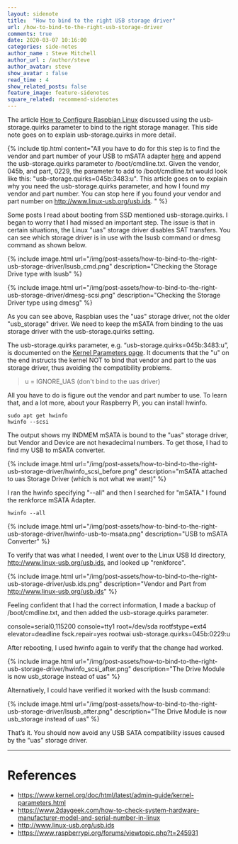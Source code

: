 ```yaml
---
layout: sidenote
title:  "How to bind to the right USB storage driver"
url: /how-to-bind-to-the-right-usb-storage-driver
comments: true
date: 2020-03-07 10:16:00
categories: side-notes
author_name : Steve Mitchell
author_url : /author/steve
author_avatar: steve
show_avatar : false
read_time : 4
show_related_posts: false
feature_image: feature-sidenotes
square_related: recommend-sidenotes
---
```

The article <a href="/how-to-configure-raspbian-linux">How to Configure Raspbian Linux</a> discussed using the usb-storage.quirks parameter to bind to the right storage manager. This side note goes on to explain usb-storage.quirks in more detail.

{% include tip.html content="All you have to do for this step is to find the vendor and part number of your USB to mSATA adapter <a href='http://www.linux-usb.org/usb.ids'>here</a> and append the usb-storage.quirks parameter to /boot/cmdline.txt. 
 Given the vendor, 045b, and part, 0229, the parameter to add to /boot/cmdline.txt would look like this: \"usb-storage.quirks=045b:3483:u\". This article goes on to explain why you need the usb-storage.quirks parameter, and how I found my vendor and part number. You can stop here if you found your vendor and part number on <a href='http://www.linux-usb.org/usb.ids'>http://www.linux-usb.org/usb.ids</a>.
" %}

Some posts I read about booting from SSD mentioned usb-storage.quirks. I began to worry that I had missed an important step. The issue is that in certain situations, the Linux "uas" storage driver disables SAT transfers. You can see which storage driver is in use with the lsusb command or dmesg command as shown below.

{% include image.html url="/img/post-assets/how-to-bind-to-the-right-usb-storage-driver/lsusb_cmd.png" description="Checking the Storage Drive type with lsusb" %}

{% include image.html url="/img/post-assets/how-to-bind-to-the-right-usb-storage-driver/dmesg-scsi.png" description="Checking the Storage Driver type using dmesg" %}

As you can see above, Raspbian uses the "uas" storage driver, not the older "usb_storage" driver. We need to keep the mSATA from binding to the uas storage driver with the usb-storage.quirks setting. 

The usb-storage.quirks parameter, e.g. “usb-storage.quirks=045b:3483:u”, is documented on the <a href="https://www.kernel.org/doc/html/latest/admin-guide/kernel-parameters.html">Kernel Parameters page</a>. It documents that the "u" on the end instructs the kernel NOT to bind that vendor and part to the uas storage driver, thus avoiding the compatibility problems.

> u = IGNORE_UAS (don't bind to the uas driver)

All you have to do is figure out the vendor and part number to use. To learn that, and a lot more, about your Raspberry Pi, you can install hwinfo.

```shell
sudo apt get hwinfo
hwinfo --scsi
```

The output shows my INDMEM mSATA is bound to the "uas" storage driver, but Vendor and Device are not hexadecimal numbers. To get those, I had to find my USB to mSATA converter.

{% include image.html url="/img/post-assets/how-to-bind-to-the-right-usb-storage-driver/hwinfo_scsi_before.png" description="mSATA attached to uas Storage Driver (which is not what we want)" %}

I ran the hwinfo specifying "--all" and then I searched for "mSATA." I found the renkforce mSATA Adapter.

```shell
hwinfo --all
```

{% include image.html url="/img/post-assets/how-to-bind-to-the-right-usb-storage-driver/hwinfo-usb-to-msata.png" description="USB to mSATA Converter" %}

To verify that was what I needed, I went over to the Linux USB Id directory, <a href="http://www.linux-usb.org/usb.ids">http://www.linux-usb.org/usb.ids</a>, and looked up "renkforce".

{% include image.html url="/img/post-assets/how-to-bind-to-the-right-usb-storage-driver/usb.ids.png" description="Vendor and Part from http://www.linux-usb.org/usb.ids" %}

Feeling confident that I had the correct information, I made a backup of /boot/cmdline.txt, and then added the usb-storage.quirks parameter.

console=serial0,115200 console=tty1 root=/dev/sda rootfstype=ext4 elevator=deadline fsck.repair=yes rootwai usb-storage.quirks=045b:0229:u

After rebooting, I used hwinfo again to verify that the change had worked.

{% include image.html url="/img/post-assets/how-to-bind-to-the-right-usb-storage-driver/hwinfo_scsi_after.png" description="The Drive Module is now usb_storage instead of uas" %}

Alternatively, I could have verified it worked with the lsusb command:

{% include image.html url="/img/post-assets/how-to-bind-to-the-right-usb-storage-driver/lsusb_after.png" description="The Drive Module is now usb_storage instead of uas" %}

That’s it. You should now avoid any USB SATA compatibility issues caused by the “uas" storage driver.

----

# References

* <a href="https://www.kernel.org/doc/html/latest/admin-guide/kernel-parameters.html">https://www.kernel.org/doc/html/latest/admin-guide/kernel-parameters.html</a>
* <a href="https://www.2daygeek.com/how-to-check-system-hardware-manufacturer-model-and-serial-number-in-linux/">https://www.2daygeek.com/how-to-check-system-hardware-manufacturer-model-and-serial-number-in-linux</a>
* <a href="http://www.linux-usb.org/usb.ids">http://www.linux-usb.org/usb.ids</a>
* <a href="https://www.raspberrypi.org/forums/viewtopic.php?t=245931">https://www.raspberrypi.org/forums/viewtopic.php?t=245931</a>
